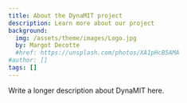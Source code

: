 ```yaml
---
title: About the DynaMIT project
description: Learn more about our project
background:
  img: /assets/theme/images/Logo.jpg
  by: Margot Decotte
  #href: https://unsplash.com/photos/XA1pHcB5AMA
#author: []
tags: []
---
```


Write a longer description about DynaMIT here. 
